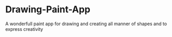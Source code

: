 # Drawing-Paint-App
 A wonderfull paint app for drawing and creating all manner of shapes and to express creativity
